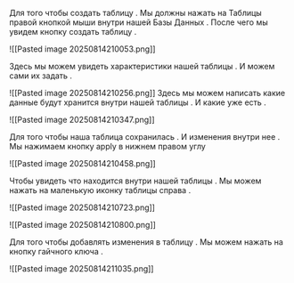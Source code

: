 Для того чтобы создать таблицу . Мы должны нажать на Таблицы правой кнопкой мыши внутри нашей Базы Данных . После чего мы увидем кнопку создать таблицу .

![[Pasted image 20250814210053.png]]

Здесь мы можем увидеть характеристики нашей таблицы . И можем сами их задать .

![[Pasted image 20250814210256.png]]
Здесь мы можем написать какие данные будут хранится внутри нашей таблицы  . И какие уже есть .

![[Pasted image 20250814210347.png]]

Для того чтобы наша таблица сохранилась . И изменения внутри нее . Мы нажимаем кнопку apply в нижнем правом углу 

![[Pasted image 20250814210458.png]]

Чтобы увидеть что находится внутри нашей таблицы . Мы можем нажать на маленькую иконку таблицы справа .

![[Pasted image 20250814210723.png]]

![[Pasted image 20250814210800.png]]

Для того чтобы добавлять изменения в таблицу . Мы можем нажать на кнопку гайчного ключа .

![[Pasted image 20250814211035.png]]